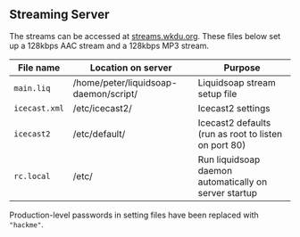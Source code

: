 ## Streaming Server

The streams can be accessed at [streams.wkdu.org](http://streams.wkdu.org). These files below set up a 128kbps AAC stream and a 128kbps MP3 stream.

| File name | Location on server | Purpose |
| --------- | ------------------ | ------- |
| `main.liq` | /home/peter/liquidsoap-daemon/script/ | Liquidsoap stream setup file |
| `icecast.xml` | /etc/icecast2/ | Icecast2 settings |
| `icecast2` | /etc/default/ | Icecast2 defaults (run as root to listen on port 80) |
| `rc.local` | /etc/ | Run liquidsoap daemon automatically on server startup |

Production-level passwords in setting files have been replaced with ``"hackme"``.
